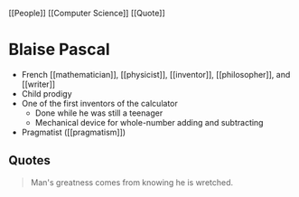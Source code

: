 [[People]] [[Computer Science]] [[Quote]]

# Blaise Pascal

- French [[mathematician]], [[physicist]], [[inventor]], [[philosopher]], and [[writer]]
- Child prodigy
- One of the first inventors of the calculator
  - Done while he was still a teenager
  - Mechanical device for whole-number adding and subtracting
- Pragmatist ([[pragmatism]])

## Quotes

> Man's greatness comes from knowing he is wretched.



